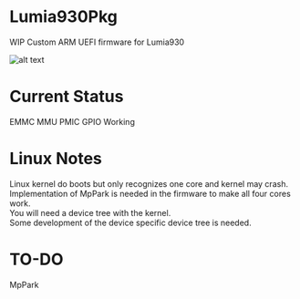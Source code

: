 # Lumia930Pkg
WIP Custom ARM UEFI firmware for Lumia930

![alt text](https://blog.rickliu.im/wp-content/uploads/2019/04/IMG_20190308_220745.jpg "Boot manager on Lumia930")

# Current Status
EMMC MMU PMIC GPIO Working

# Linux Notes
Linux kernel do boots but only recognizes one core and kernel may crash. Implementation of MpPark is needed in the firmware to make all four cores work.\
You will need a device tree with the kernel.\
Some development of the device specific device tree is needed.

# TO-DO
MpPark
